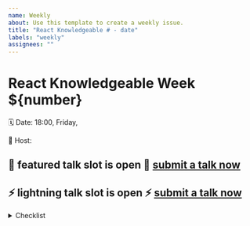 ```yaml
---
name: Weekly
about: Use this template to create a weekly issue.
title: "React Knowledgeable # - date"
labels: "weekly"
assignees: ""
---
```


# React Knowledgeable Week \${number}

🗓 Date: 18:00, Friday,
<!-- 🗺 Location: Shopee Building - Level 1 Esplanade 1 event room -->
🦄 Host:
<!-- 🎙 Open slot for talk: -->

🌟 featured talk slot is open 🌟 [submit a talk now](https://github.com/Shopee/shopee-react-knowledgeable/issues/new?assignees=&labels=talk&template=talk.md&title=%F0%9F%91%BE)
---


⚡️ lightning talk slot is open ⚡️  [submit a talk now](https://github.com/Shopee/shopee-react-knowledgeable/issues/new?assignees=&labels=talk&template=talk.md&title=%F0%9F%91%BE)
---



<details>
 <summary>Checklist</summary>

- [ ] submitted request for cafe booking
- [ ] venue confirmed & additional booking cancelled

</details>
